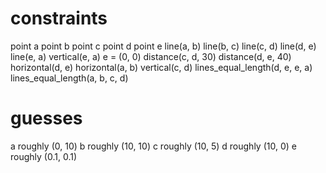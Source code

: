 # constraints
point a
point b
point c
point d
point e
line(a, b)
line(b, c)
line(c, d)
line(d, e)
line(e, a)
vertical(e, a)
e = (0, 0)
distance(c, d, 30)
distance(d, e, 40)
horizontal(d, e)
horizontal(a, b)
vertical(c, d)
lines_equal_length(d, e, e, a)
lines_equal_length(a, b, c, d)

# guesses
a roughly (0, 10)
b roughly (10, 10)
c roughly (10, 5)
d roughly (10, 0)
e roughly (0.1, 0.1)
